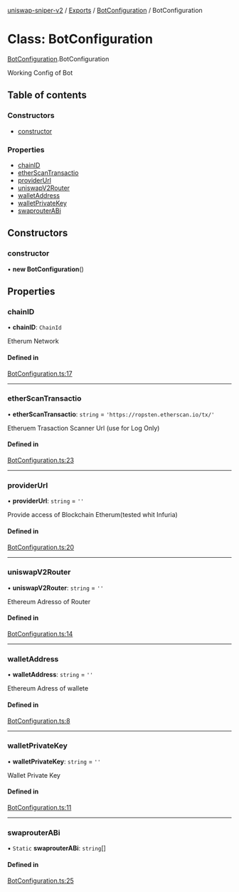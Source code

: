 [uniswap-sniper-v2](../README.md) / [Exports](../modules.md) / [BotConfiguration](../modules/BotConfiguration.md) / BotConfiguration

# Class: BotConfiguration

[BotConfiguration](../modules/BotConfiguration.md).BotConfiguration

Working Config of Bot

## Table of contents

### Constructors

- [constructor](BotConfiguration.BotConfiguration-1.md#constructor)

### Properties

- [chainID](BotConfiguration.BotConfiguration-1.md#chainid)
- [etherScanTransactio](BotConfiguration.BotConfiguration-1.md#etherscantransactio)
- [providerUrl](BotConfiguration.BotConfiguration-1.md#providerurl)
- [uniswapV2Router](BotConfiguration.BotConfiguration-1.md#uniswapv2router)
- [walletAddress](BotConfiguration.BotConfiguration-1.md#walletaddress)
- [walletPrivateKey](BotConfiguration.BotConfiguration-1.md#walletprivatekey)
- [swaprouterABi](BotConfiguration.BotConfiguration-1.md#swaprouterabi)

## Constructors

### constructor

• **new BotConfiguration**()

## Properties

### chainID

• **chainID**: `ChainId`

Etherum Network

#### Defined in

[BotConfiguration.ts:17](https://github.com/paloma87/Uniswap-Sniper-V2/blob/1bdca46/src/BotConfiguration.ts#L17)

___

### etherScanTransactio

• **etherScanTransactio**: `string` = `'https://ropsten.etherscan.io/tx/'`

Etheruem Trasaction Scanner Url (use for Log Only)

#### Defined in

[BotConfiguration.ts:23](https://github.com/paloma87/Uniswap-Sniper-V2/blob/1bdca46/src/BotConfiguration.ts#L23)

___

### providerUrl

• **providerUrl**: `string` = `''`

Provide access of Blockchain Etherum(tested whit Infuria)

#### Defined in

[BotConfiguration.ts:20](https://github.com/paloma87/Uniswap-Sniper-V2/blob/1bdca46/src/BotConfiguration.ts#L20)

___

### uniswapV2Router

• **uniswapV2Router**: `string` = `''`

Ethereum Adresso of Router

#### Defined in

[BotConfiguration.ts:14](https://github.com/paloma87/Uniswap-Sniper-V2/blob/1bdca46/src/BotConfiguration.ts#L14)

___

### walletAddress

• **walletAddress**: `string` = `''`

Ethereum Adress of wallete

#### Defined in

[BotConfiguration.ts:8](https://github.com/paloma87/Uniswap-Sniper-V2/blob/1bdca46/src/BotConfiguration.ts#L8)

___

### walletPrivateKey

• **walletPrivateKey**: `string` = `''`

Wallet Private Key

#### Defined in

[BotConfiguration.ts:11](https://github.com/paloma87/Uniswap-Sniper-V2/blob/1bdca46/src/BotConfiguration.ts#L11)

___

### swaprouterABi

▪ `Static` **swaprouterABi**: `string`[]

#### Defined in

[BotConfiguration.ts:25](https://github.com/paloma87/Uniswap-Sniper-V2/blob/1bdca46/src/BotConfiguration.ts#L25)
